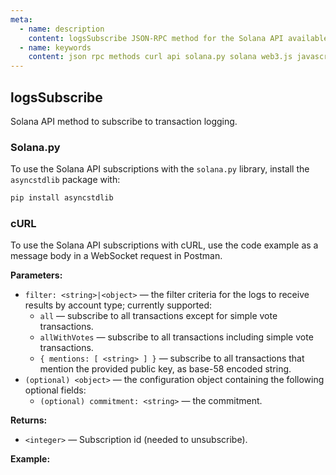 ```yaml
---
meta:
  - name: description
    content: logsSubscribe JSON-RPC method for the Solana API available with examples in Solana web3.js, Solana.py, and cURL.
  - name: keywords
    content: json rpc methods curl api solana.py solana web3.js javascript python solana subscription 
---
```


## logsSubscribe

Solana API method to subscribe to transaction logging.

### Solana.py

To use the Solana API subscriptions with the `solana.py` library, install the `asyncstdlib` package with:

```sh
pip install asyncstdlib
```
### cURL

To use the Solana API subscriptions with cURL, use the code example as a message body in a WebSocket request in Postman.

**Parameters:**

* `filter: <string>|<object>` — the filter criteria for the logs to receive results by account type; currently supported:
  * `all` — subscribe to all transactions except for simple vote transactions.
  * `allWithVotes` — subscribe to all transactions including simple vote transactions.
  * `{ mentions: [ <string> ] }` — subscribe to all transactions that mention the provided public key, as base-58 encoded string.
* `(optional) <object>` — the configuration object containing the following optional fields:
  * `(optional) commitment: <string>` — the commitment.

**Returns:**

* `<integer>` — Subscription id (needed to unsubscribe).

**Example:**

<CodeSwitcher :languages="{js:'Solana web3.js', py:'Solana.py', cr:'cURL'}">
<template v-slot:js>

``` js
import { Connection } from "@solana/web3.js";

const web3 = new Connection("CHAINSTACK_HTTPS_URL", {
    wsEndpoint: "CHAINSTACK_WSS_URL",
  });
  
(async () => {
    const publicKey = new PublicKey(
      "5sQ5AuSxmX2avcS99p8ECcvQAAKV3pKL5s6AoAccwuww"
    );
    
    web3.onLogs(
      publicKey,
      (logs) => console.log("Updated account info: ", logs),
      "confirmed"
    );
  })();
```

</template>
<template v-slot:py>

``` py
import asyncio
from asyncstdlib import enumerate
from solana.rpc.websocket_api import connect
from solana.publickey import PublicKey

async def main():
    async with connect("CHAINSTACK_WSS_URL") as websocket:
        await websocket.logs_subscribe()
        first_resp = await websocket.recv()
        subscription_id = first_resp.result
        async for idx, msg in enumerate(websocket):
            print(msg)

asyncio.run(main())
```

</template>
<template v-slot:cr>

``` sh
'wscat -c CHAINSTACK_WSS_URL {"id":1,"jsonrpc":"2.0",  "method": "logsSubscribe", "params": [ "all" ]}'
```

</template>
</CodeSwitcher>